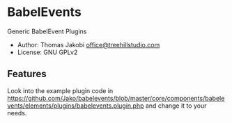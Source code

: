 # BabelEvents

Generic BabelEvent Plugins

- Author: Thomas Jakobi <office@treehillstudio.com>
- License: GNU GPLv2

## Features

Look into the example plugin code in https://github.com/Jako/babelevents/blob/master/core/components/babelevents/elements/plugins/babelevents.plugin.php and change it to your needs.
